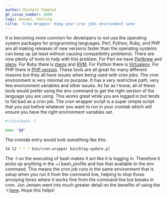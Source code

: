 ```yaml
---
author: Richard Templet
gh_issue_number: 1088
tags: devops, hosting
title: 'Cron Wrapper: Keep your cron jobs environment sane'
---
```


It is becoming more common for developers to not use the operating system packages for programming languages. Perl, Python, Ruby, and PHP are all making releases of new versions faster than the operating systems can keep up (at least without causing compatibility problems).
There are now plenty of tools to help with this problem. For Perl we have [Perlbrew](https://perlbrew.pl/) and [plenv](https://github.com/tokuhirom/plenv). For Ruby there is [rbenv](https://github.com/sstephenson/rbenv) and [RVM](https://rvm.io/). For Python there is [Virtualenv](https://virtualenv.pypa.io/en/latest/). For PHP there is [PHP version](https://github.com/wilmoore/php-version).
These tools are all great for many different reasons but they all have issues when being used with cron jobs. The cron environment is very minimal on purpose. It has a very restrictive path, very few environment variables and other issues. As far as I know, all of these tools would prefer using the env command to get the right version of the language you are using. This works great while you are logged in but tends to fail bad as a cron job. The cron wrapper script is a super simple script that you put before whatever you want to run in your crontab which will ensure you have the right environment variables set.

```bash
#!/bin/bash -l

exec "$@"
```

The crontab entry would look something like this:
```bash
34 12 * * * bin/cron-wrapper bin/blog-update.pl
```

The -l on the executing of bash makes it act like it is logging in. Therefore it picks up anything in the ~/.bash_profile and has that available to the env command. This means the cron job runs in the same environment that is setup when you run it from the command line, helping to stop those annoying times where it works fine from the command line but breaks in cron. Jon Jensen went into much greater detail on the benefits of using the -l [here](/blog/2013/05/28/login-shells-in-scripts-called-from-cron).
Hope this helps!
